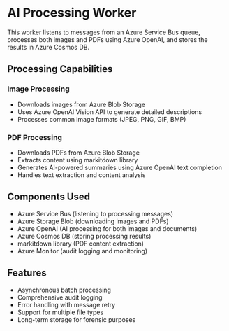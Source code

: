 # AI Processing Worker

This worker listens to messages from an Azure Service Bus queue, processes both images and PDFs using Azure OpenAI, and stores the results in Azure Cosmos DB.

## Processing Capabilities

### Image Processing
- Downloads images from Azure Blob Storage
- Uses Azure OpenAI Vision API to generate detailed descriptions
- Processes common image formats (JPEG, PNG, GIF, BMP)

### PDF Processing  
- Downloads PDFs from Azure Blob Storage
- Extracts content using markitdown library
- Generates AI-powered summaries using Azure OpenAI text completion
- Handles text extraction and content analysis

## Components Used
- Azure Service Bus (listening to processing messages)
- Azure Storage Blob (downloading images and PDFs)
- Azure OpenAI (AI processing for both images and documents)
- Azure Cosmos DB (storing processing results)
- markitdown library (PDF content extraction)
- Azure Monitor (audit logging and monitoring)

## Features
- Asynchronous batch processing
- Comprehensive audit logging
- Error handling with message retry
- Support for multiple file types
- Long-term storage for forensic purposes
